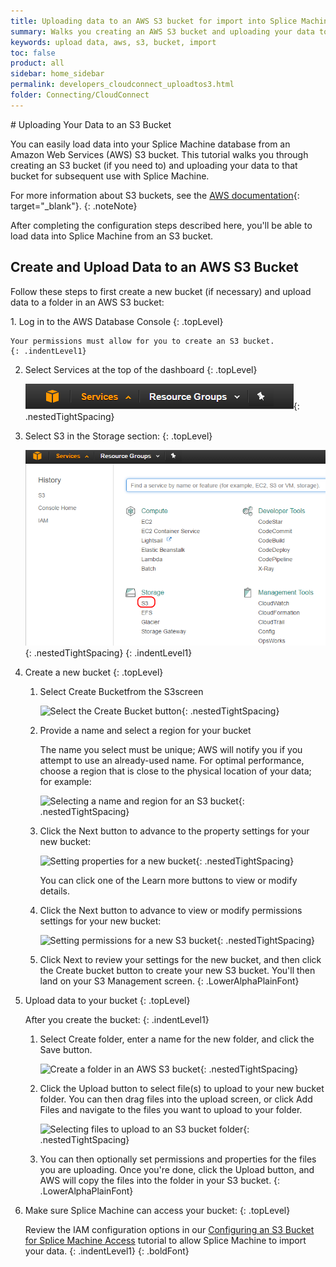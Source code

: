 ```yaml
---
title: Uploading data to an AWS S3 bucket for import into Splice Machine
summary: Walks you creating an AWS S3 bucket and uploading your data to that bucket.
keywords: upload data, aws, s3, bucket, import
toc: false
product: all
sidebar: home_sidebar
permalink: developers_cloudconnect_uploadtos3.html
folder: Connecting/CloudConnect
---
```

<section>
<div class="TopicContent" data-swiftype-index="true" markdown="1">
# Uploading Your Data to an S3 Bucket

You can easily load data into your Splice Machine database from an
Amazon Web Services (AWS) S3 bucket. This tutorial walks you through
creating an S3 bucket (if you need to) and uploading your data to that
bucket for subsequent use with Splice Machine.

For more information about S3 buckets, see the [AWS documentation][1]{:
target="_blank"}.
{: .noteNote}

After completing the configuration steps described here, you'll be able
to load data into Splice Machine from an S3 bucket.

## Create and Upload Data to an AWS S3 Bucket

Follow these steps to first create a new bucket (if necessary) and
upload data to a folder in an AWS S3 bucket:

<div class="opsStepsList" markdown="1">
1.  Log in to the AWS Database Console
    {: .topLevel}

    Your permissions must allow for you to create an S3 bucket.
    {: .indentLevel1}

2.  Select <span class="ConsoleLink">Services</span> at the top of the
    dashboard
    {: .topLevel}

    ![](images/AWSServices.png){: .nestedTightSpacing}

3.  Select <span class="ConsoleLink">S3</span> in the <span
    class="ConsoleLink">Storage</span> section:
    {: .topLevel}

    ![](images/AWSSelectS3.png "Select the S3 service option"){:
    .nestedTightSpacing}
    {: .indentLevel1}

4.  Create a new bucket
    {: .topLevel}

    1.  Select <span class="ConsoleLink">Create Bucket</span>from the
        S3screen

        ![](images/AWSCreateBucket1.png "Select the Create Bucket
        button"){: .nestedTightSpacing}

    2.  Provide a name and select a region for your bucket

        The name you select must be unique; AWS will notify you if you
        attempt to use an already-used name. For optimal performance,
        choose a region that is close to the physical location of your
        data; for example:

        ![](images/AWSCreateBucket2.png "Selecting a name and region for
        an S3 bucket"){: .nestedTightSpacing}

    3.  Click the <span class="ConsoleLink">Next</span> button to
        advance to the property settings for your new bucket:

        ![](images/AWSBucketProps1.png "Setting properties for a new
        bucket"){: .nestedTightSpacing}

        You can click one of the <span class="ConsoleLink">Learn
        more</span> buttons to view or modify details.

    4.  Click the <span class="ConsoleLink">Next</span> button to
        advance to view or modify permissions settings for your new
        bucket:

        ![](images/AWSBucketPerms1.png "Setting permissions for a new S3
        bucket"){: .nestedTightSpacing}

    5.  Click <span class="ConsoleLink">Next</span> to review your
        settings for the new bucket, and then click the <span
        class="ConsoleLink">Create bucket</span> button to create your
        new S3 bucket. You'll then land on your S3 Management screen.
    {: .LowerAlphaPlainFont}

5.  Upload data to your bucket
    {: .topLevel}

    After you create the bucket:
    {: .indentLevel1}

    1.  Select <span class="ConsoleLink">Create folder</span>, enter a
        name for the new folder, and click the <span
        class="ConsoleLink">Save</span> button.

        ![](images/AWSCreateFolder.png "Create a folder in an AWS S3
        bucket"){: .nestedTightSpacing}

    2.  Click the <span class="ConsoleLink">Upload</span> button to
        select file(s) to upload to your new bucket folder. You can then
        drag files into the upload screen, or click <span
        class="ConsoleLink">Add Files</span> and navigate to the files
        you want to upload to your folder.

        ![](images/AWSUploadFiles.png "Selecting files to upload to an
        S3 bucket folder"){: .nestedTightSpacing}

    3.  You can then optionally set permissions and properties for the
        files you are uploading. Once you're done, click the Upload
        button, and AWS will copy the files into the folder in your S3
        bucket.
    {: .LowerAlphaPlainFont}

6.  Make sure Splice Machine can access your bucket:
    {: .topLevel}

    Review the IAM configuration options in our [Configuring an S3
    Bucket for Splice Machine Access](developers_cloudconnect_configures3.html)
    tutorial to allow Splice Machine to import your data.
    {: .indentLevel1}
{: .boldFont}

</div>
</div>
</section>



[1]: http://docs.aws.amazon.com/AmazonS3/latest/dev/UsingBucket.html
